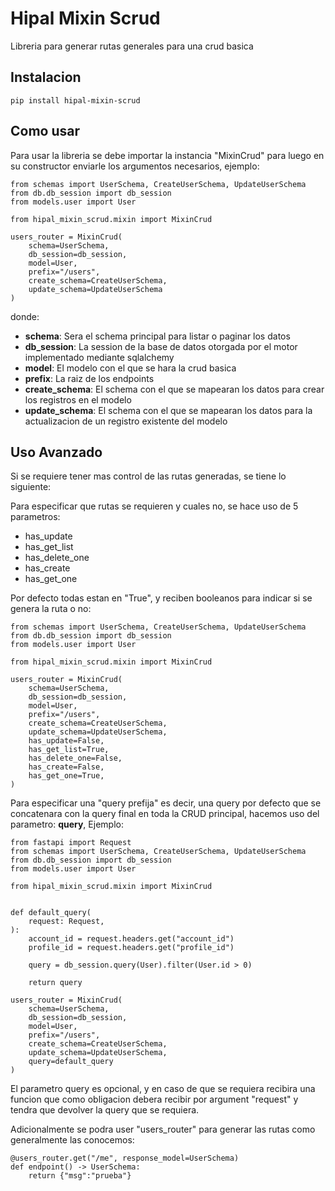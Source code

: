 
# Hipal Mixin Scrud

Libreria para generar rutas generales para una crud basica

Instalacion
---------
```pip install hipal-mixin-scrud```

Como usar
---------
Para usar la libreria se debe importar la instancia "MixinCrud" para luego en su constructor enviarle los argumentos necesarios, ejemplo:

```
from schemas import UserSchema, CreateUserSchema, UpdateUserSchema
from db.db_session import db_session
from models.user import User

from hipal_mixin_scrud.mixin import MixinCrud

users_router = MixinCrud(
    schema=UserSchema,
    db_session=db_session,
    model=User,
    prefix="/users",
    create_schema=CreateUserSchema,
    update_schema=UpdateUserSchema
)
```
donde:
- **schema**: Sera el schema principal para listar o paginar los datos
- **db_session**: La session de la base de datos otorgada por el motor implementado mediante sqlalchemy
- **model**: El modelo con el que se hara la crud basica
- **prefix**: La raiz de los endpoints
- **create_schema**: El schema con el que se mapearan los datos para crear los registros en el modelo
- **update_schema**: El schema con el que se mapearan los datos para la actualizacion de un registro existente del modelo

Uso Avanzado
---------
Si se requiere tener mas control de las rutas generadas, se tiene lo siguiente:

Para especificar que rutas se requieren y cuales no, se hace uso de 5 parametros:
- has_update
- has_get_list
- has_delete_one
- has_create
- has_get_one

Por defecto todas estan en "True", y reciben booleanos para indicar si se genera la ruta o no:
```
from schemas import UserSchema, CreateUserSchema, UpdateUserSchema
from db.db_session import db_session
from models.user import User

from hipal_mixin_scrud.mixin import MixinCrud

users_router = MixinCrud(
    schema=UserSchema,
    db_session=db_session,
    model=User,
    prefix="/users",
    create_schema=CreateUserSchema,
    update_schema=UpdateUserSchema,
    has_update=False,
    has_get_list=True,
    has_delete_one=False,
    has_create=False,
    has_get_one=True,
)
```

Para especificar una "query prefija" es decir, una query por defecto que se concatenara con la query final en toda la CRUD principal, hacemos uso del parametro: **query**, Ejemplo:

```
from fastapi import Request
from schemas import UserSchema, CreateUserSchema, UpdateUserSchema
from db.db_session import db_session
from models.user import User

from hipal_mixin_scrud.mixin import MixinCrud


def default_query(
    request: Request,
):
    account_id = request.headers.get("account_id")
    profile_id = request.headers.get("profile_id")

    query = db_session.query(User).filter(User.id > 0)

    return query

users_router = MixinCrud(
    schema=UserSchema,
    db_session=db_session,
    model=User,
    prefix="/users",
    create_schema=CreateUserSchema,
    update_schema=UpdateUserSchema,
    query=default_query
)
```

El parametro query es opcional, y en caso de que se requiera recibira una funcion que como obligacion debera recibir por argument "request" y tendra que devolver la query que se requiera.

Adicionalmente se podra user "users_router" para generar las rutas como generalmente las conocemos:

```
@users_router.get("/me", response_model=UserSchema)
def endpoint() -> UserSchema:
    return {"msg":"prueba"}
```